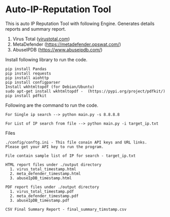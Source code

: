 # Auto-IP-Reputation Tool
This is auto IP Reputation Tool with following Engine. 
Generates details reports and summary report.

1. Virus Total ([virustotal.com](https://www.virustotal.com))
2. MetaDefender (https://metadefender.opswat.com/)
3. AbuseIPDB (https://www.abuseipdb.com/)
   
Install following library to run the code.

    pip install Pandas
    pip install requests
    pip install aiohttp
    pip install configparser
    Install wkhtmltopdf (for Debian/Ubuntu)
    sudo apt-get install wkhtmltopdf -  (https://pypi.org/project/pdfkit/)
    pip install pdfkit

Following are the command to run the code.

    For Single ip search --> python main.py -s 8.8.8.8

    For List of IP search from file --> python main.py -i target_ip.txt

Files

    ./config/conftg.ini - This file conain API keys and URL links. 
    Please get your API key to run the program.
    
    File contain sample list of IP for search - target_ip.txt
    
    HTML report files under ./output directory 
      1. virus_total_timestamp.html
      2. meta_defender_timestamp.html
      3. abuseIpDB_timestamp.html
      
    PDF report files under ./output directory
      1. virus_total_timestamp.pdf
      2. meta_defender_timestamp.pdf
      3. abuseIpDB_timestamp.pdf
    
    CSV Final Summary Report - final_summary_timstamp.csv
    

